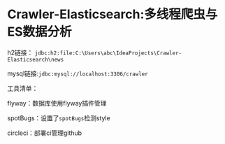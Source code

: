 # Crawler-Elasticsearch:多线程爬虫与ES数据分析
h2链接：
`jdbc:h2:file:C:\Users\abc\IdeaProjects\Crawler-Elasticsearch\news`

mysql链接:`jdbc:mysql://localhost:3306/crawler`

工具清单：

flyway：数据库使用flyway插件管理

spotBugs：设置了`spotBugs`检测style

circleci：部署ci管理github